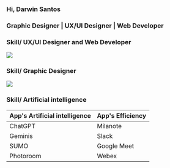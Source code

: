 <h3 align="left">Hi, Darwin Santos</h3>
<h3 align="left">Graphic Designer | UX/UI Designer | Web Developer</h3>

<h3 align="left">Skill/ UX/UI Designer and Web Developer</h3>

<p align="left">
  <a href="https://skillicons.dev">
    <img src="https://skillicons.dev/icons?i=html,css,github,js,nuxtjs,nextjs,nodejs,py,mysql,react,vscode,figma,discord,git,bitbucket&perline=15" />
  </a>
</p>

<h3 align="left">Skill/ Graphic Designer</h3>

<p align="left">
  <a href="https://skillicons.dev">
    <img src="https://skillicons.dev/icons?i=photoshop,illustrator,ae,notion&perline=15" />
  </a>
</p>

<h3 align="left">Skill/ Artificial intelligence</h3>

| App's Artificial intelligence | App's Efficiency |
| :-- | :-- |
| ChatGPT | Milanote |
| Geminis | Slack |
| SUMO | Google Meet |
| Photoroom | Webex |



</p>

